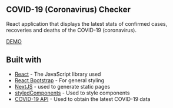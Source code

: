 ## COVID-19 (Coronavirus) Checker

React application that displays the latest stats of confirmed cases, recoveries and deaths of the COVID-19 (coronavirus).

[DEMO](https://dinoxas-corona.netlify.com)

## Built with
* [React](https://reactjs.org) - The JavaScript library used
* [React Bootstrap](https://react-bootstrap.netlify.com) - For general styling
* [NextJS](https://nextjs.org) - used to generate static pages
* [styledComponents](https://github.com/styled-components/styled-components) - Used to style components
* [COVID-19 API](https://github.com/mathdroid/covid-19-api) - Used to obtain the latest COVID-19 data

